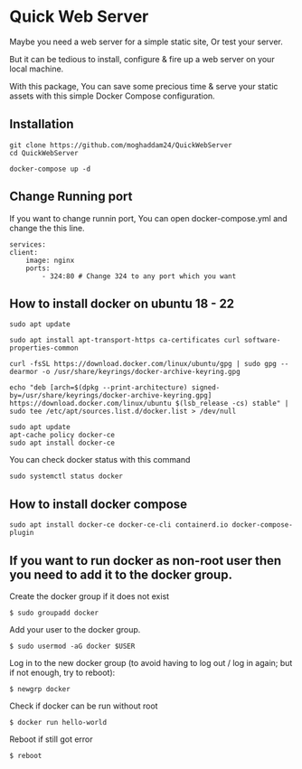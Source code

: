 # Quick Web Server
Maybe you need a web server for a simple static site, Or test your server.

But it can be tedious to install, configure & fire up a web server on your local machine.

With this package, You can save some precious time & serve your static assets with this simple Docker Compose configuration.

## Installation
    git clone https://github.com/moghaddam24/QuickWebServer
    cd QuickWebServer
    
    docker-compose up -d


## Change Running port
If you want to change runnin port, You can open docker-compose.yml and change the this line.

    services:
    client:
        image: nginx
        ports:
            - 324:80 # Change 324 to any port which you want


## How to install docker on ubuntu 18 - 22

    sudo apt update

    sudo apt install apt-transport-https ca-certificates curl software-properties-common

    curl -fsSL https://download.docker.com/linux/ubuntu/gpg | sudo gpg --dearmor -o /usr/share/keyrings/docker-archive-keyring.gpg

    echo "deb [arch=$(dpkg --print-architecture) signed-by=/usr/share/keyrings/docker-archive-keyring.gpg] https://download.docker.com/linux/ubuntu $(lsb_release -cs) stable" | sudo tee /etc/apt/sources.list.d/docker.list > /dev/null

    sudo apt update
    apt-cache policy docker-ce
    sudo apt install docker-ce

You can check docker status with this command

    sudo systemctl status docker

## How to install docker compose
    
    sudo apt install docker-ce docker-ce-cli containerd.io docker-compose-plugin



## If you want to run docker as non-root user then you need to add it to the docker group.

Create the docker group if it does not exist

    $ sudo groupadd docker
        
Add your user to the docker group.

    $ sudo usermod -aG docker $USER
        
Log in to the new docker group (to avoid having to log out / log in again; but if not enough, try to reboot):

    $ newgrp docker
    
Check if docker can be run without root

    $ docker run hello-world
    
Reboot if still got error

    $ reboot
